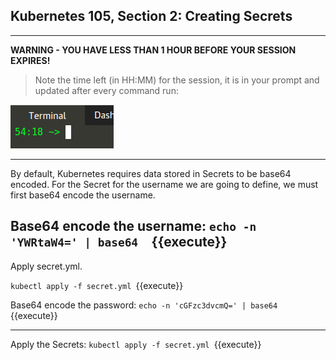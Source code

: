 ## Kubernetes 105, Section 2: Creating Secrets 

---

**WARNING - YOU HAVE LESS THAN 1 HOUR BEFORE YOUR SESSION EXPIRES!**

>Note the time left (in HH:MM) for the session, it is in your prompt and updated after every command run:

![Terminal Time Remaining](./assets/term-expire.png)

---


By default, Kubernetes requires data stored in Secrets to be base64 encoded. For the Secret for the username we are going to define, we must first base64 encode the username.

Base64 encode the username:
`echo -n 'YWRtaW4=' | base64 
`{{execute}}
---

Apply secret.yml. 

`kubectl apply -f secret.yml
`{{execute}}



Base64 encode the password:
`echo -n 'cGFzc3dvcmQ=' | base64
`{{execute}}

---

Apply the Secrets:
`kubectl apply -f secret.yml
`{{execute}}
